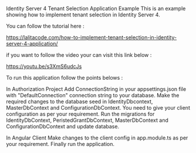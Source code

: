 Identity Server 4 Tenant Selection Application Example
This is an example showing how to implement tenant selection in Identity Server 4.

You can follow the tutorial here :

https://lalitacode.com/how-to-implement-tenant-selection-in-identity-server-4-application/

if you want to follow the video your can visit this link below :

https://youtu.be/s3XmS6udcJs

To run this application follow the points belows :

In Authorization Project
Add ConnectionString in your appsettings.json file with "DefaultConnection" connection string to your database.
Make the required changes to the database seed in IdentityDbcontext, MasterDbContext and ConfigurationDbContext. You need to give your client configuration as per your requirement.
Run the migrations for IdentityDbContext, PeristedGrantDbContext, MasterDbContext and ConfigurationDbContext and update database.

In Angular Client
Make changes to the client config in app.module.ts as per your requirement.
Finally run the application.
